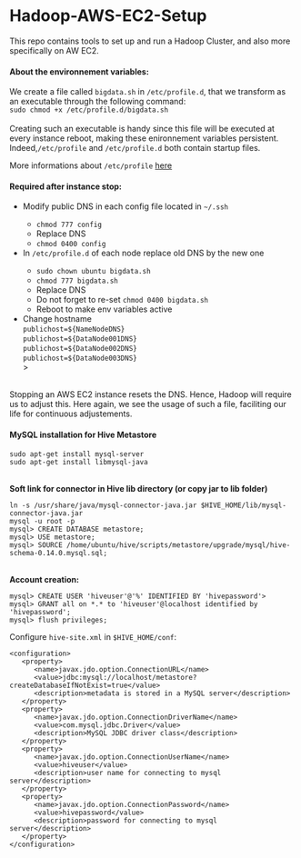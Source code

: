 # Hadoop-AWS-EC2-Setup
This repo contains tools to set up and run a Hadoop Cluster, and also more specifically on AW EC2.


<h4> About the environnement variables: </h4>

We create a file called ```bigdata.sh``` in ```/etc/profile.d```, that we transform as an executable through the following command: </br>
```sudo chmod +x /etc/profile.d/bigdata.sh```</br></br> 
Creating such an executable is handy since this file will be executed at every instance reboot, making these enironnement variables persistent. Indeed,```/etc/profile``` and ```/etc/profile.d``` both contain startup files.

More informations about ```/etc/profile``` <a href="http://www.linuxfromscratch.org/blfs/view/6.3/postlfs/profile.html">here</a>

<h4> Required after instance stop: </h4>

<ul>
	<li> Modify public DNS in each config file located in <code>~/.ssh</code></li>
		<ul>
			<li><code>chmod 777 config</code></li>
			<li>Replace DNS</li>
			<li><code>chmod 0400 config</code></li>
		</ul>
	<li> In <code>/etc/profile.d</code> of each node replace old DNS by the new one</li>
		<ul>
			<li><code>sudo chown ubuntu bigdata.sh</code></li>
			<li><code>chmod 777 bigdata.sh</code></li>
			<li>Replace DNS</li>
			<li>Do not forget to re-set <code>chmod 0400 bigdata.sh</code></li>
			<li>Reboot to make env variables active</li>		
		</ul>
	<li> Change hostname </br>
<code>publichost=${NameNodeDNS}</code> </br>
<code>publichost=${DataNode001DNS}</code> </br>
<code>publichost=${DataNode002DNS}</code> </br>
<code>publichost=${DataNode003DNS}</code></li>>
</ul>
</br>
Stopping an AWS EC2 instance resets the DNS. Hence, Hadoop will require us to adjust this. Here again, we see the usage of such a file, faciliting our life for continuous adjustements.

<h4> MySQL installation for Hive Metastore</h4>

```
sudo apt-get install mysql-server
sudo apt-get install libmysql-java
```
</br>
<strong>Soft link for connector in Hive lib directory (or copy jar to lib folder)</strong>
</br>

```
ln -s /usr/share/java/mysql-connector-java.jar $HIVE_HOME/lib/mysql-connector-java.jar
mysql -u root -p
mysql> CREATE DATABASE metastore;
mysql> USE metastore;
mysql> SOURCE /home/ubuntu/hive/scripts/metastore/upgrade/mysql/hive-schema-0.14.0.mysql.sql;
```

</br>
<strong>Account creation:</strong>
</br>

```
mysql> CREATE USER 'hiveuser'@'%' IDENTIFIED BY 'hivepassword'>
mysql> GRANT all on *.* to 'hiveuser'@localhost identified by 'hivepassword';
mysql> flush privileges;
```

Configure ```hive-site.xml``` in ```$HIVE_HOME/conf```:

```
<configuration>
   <property>
      <name>javax.jdo.option.ConnectionURL</name>
      <value>jdbc:mysql://localhost/metastore?createDatabaseIfNotExist=true</value>
      <description>metadata is stored in a MySQL server</description>
   </property>
   <property>
      <name>javax.jdo.option.ConnectionDriverName</name>
      <value>com.mysql.jdbc.Driver</value>
      <description>MySQL JDBC driver class</description>
   </property>
   <property>
      <name>javax.jdo.option.ConnectionUserName</name>
      <value>hiveuser</value>
      <description>user name for connecting to mysql server</description>
   </property>
   <property>
      <name>javax.jdo.option.ConnectionPassword</name>
      <value>hivepassword</value>
      <description>password for connecting to mysql server</description>
   </property>
</configuration>
``` 
